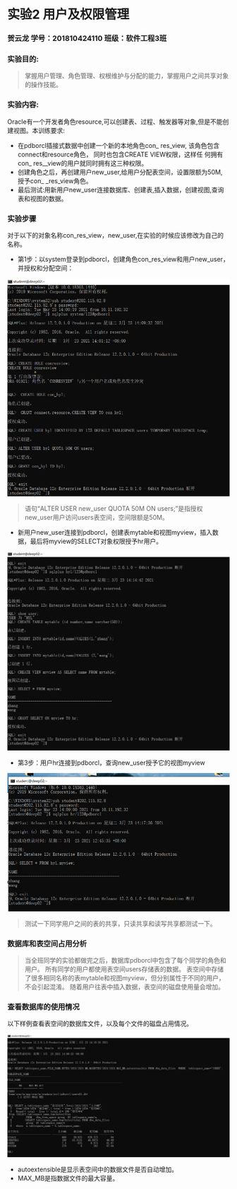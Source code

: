 

# 实验2 用户及权限管理
### 贺云龙 学号：201810424110  班级：软件工程3班
### 实验目的:
> 掌握用户管理、角色管理、权根维护与分配的能力，掌握用户之间共享对象的操作技能。

### 实验内容:
Oracle有一个开发者角色resource,可以创建表、过程、触发器等对象,但是不能创建视图。本训练要求:
- 在pdborcl插接式数据中创建一个新的本地角色con_ res_view, 该角色包含connect和resource角色， 同时也包含CREATE VIEW权限，这样任
何拥有con_ res__view的用户就同时拥有这三种权限。
- 创建角色之后，再创建用户new_user,给用户分配表空间，设置限额为50M, 授予con_ _res_view角色。
- 最后测试:用新用户new_user连接数据库、创建表,插入数据，创建视图,查询表和视图的数据。

### 实验步骤
对于以下的对象名称con_res_view，new_user,在实验的时候应该修改为自己的名称。
- 第1步：以system登录到pdborcl，创建角色con_res_view和用户new_user，并授权和分配空间：

![图1](./1.png)

> 语句“ALTER USER new_user QUOTA 50M ON users;”是指授权new_user用户访问users表空间，空间限额是50M。

- 新用户new_user连接到pdborcl，创建表mytable和视图myview，插入数据，最后将myview的SELECT对象权限授予hr用户。

![图2](./2.png)

- 第3步：用户hr连接到pdborcl，查询new_user授予它的视图myview

![图三](./3.png)
> 测试一下同学用户之间的表的共享，只读共享和读写共享都测试一下。

### 数据库和表空间占用分析
> 当全班同学的实验都做完之后，数据库pdborcl中包含了每个同学的角色和用户。 所有同学的用户都使用表空间users存储表的数据。 表空间中存储了很多相同名称的表mytable和视图myview，但分别属性于不同的用户，不会引起混淆。 随着用户往表中插入数据，表空间的磁盘使用量会增加。

### 查看数据库的使用情况
以下样例查看表空间的数据库文件，以及每个文件的磁盘占用情况。

![图4](./4.png)
- autoextensible是显示表空间中的数据文件是否自动增加。
- MAX_MB是指数据文件的最大容量。
